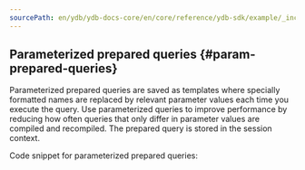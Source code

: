 ```yaml
---
sourcePath: en/ydb/ydb-docs-core/en/core/reference/ydb-sdk/example/_includes/steps/07_param_prep_queries.md
---
```

## Parameterized prepared queries {#param-prepared-queries}

Parameterized prepared queries are saved as templates where specially formatted names are replaced by relevant parameter values each time you execute the query. Use parameterized queries to improve performance by reducing how often queries that only differ in parameter values are compiled and recompiled. The prepared query is stored in the session context.

Code snippet for parameterized prepared queries:

